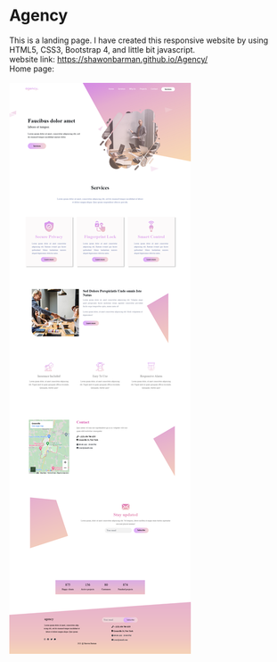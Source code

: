 # Agency
This is a landing page. I have created this responsive website by using HTML5, CSS3, Bootstrap 4, and little bit javascript.
<br>
website link: https://shawonbarman.github.io/Agency/
<br>
Home page:
<br>
<br>
<img src="https://github.com/ShawonBarman/Agency/blob/main/project-demo.png">
